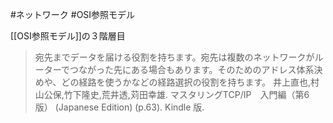 #ネットワーク #OSI参照モデル 

[[OSI参照モデル]]の３階層目

> 宛先までデータを届ける役割を持ちます。宛先は複数のネットワークがルーターでつながった先にある場合もあります。そのためのアドレス体系決めや、どの経路を使うかなどの経路選択の役割を持ちます。
井上直也,村山公保,竹下隆史,荒井透,苅田幸雄. マスタリングTCP/IP　入門編（第6版） (Japanese Edition) (p.63). Kindle 版. 
